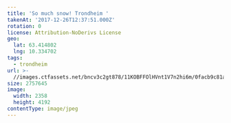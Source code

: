 ```yaml
---
title: 'So much snow! Trondheim '
takenAt: '2017-12-26T12:37:51.000Z'
rotation: 0
license: Attribution-NoDerivs License
geo:
  lat: 63.414802
  lng: 10.334702
tags:
  - trondheim
url: >-
  //images.ctfassets.net/bncv3c2gt878/11KOBFFOlHVnt1V7n2hi6m/0facb9c81aa11425a1daed540fad8d3b/so-much-snow-trondheim_39281802992_o
size: 2757645
image:
  width: 2358
  height: 4192
contentType: image/jpeg
---
```


